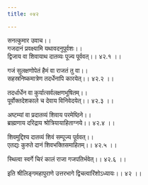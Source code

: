 ```yaml
---
title: ०४२

---
```

सनत्कुमार उवाच।।  
गजदानं प्रवक्ष्यामि यथावदनुपूर्वशः।।  
द्विजाय वा शिवायाथ दातव्यः पूज्य पूर्ववत्।। ४२.१ ।।  
  
गजं सुलक्षणोपेतं हैमं वा राजतं तु वा।।  
सहस्रनिष्कमात्रेण तदर्धेनापि कारयेत्।। ४२.२ ।।  
  
तदर्धार्धेन वा कुर्यात्सर्वलक्षणभूषितम्।।  
पूर्वोक्तदेशकाले च देवाय विनिवेदयेत्।। ४२.३ ।।  
  
अष्टम्यां वा प्रदातव्यं शिवाय परमेष्ठिने।।  
ब्राह्मणाय दरिद्राय श्रोत्रियायाहिताग्नये।। ४२.४ ।।  
  
शिवमुद्दिश्य दातव्यं शिवं सम्पूज्य पूर्ववत्।।  
एतद्यः कुरुते दानं शिवभक्तिसमाहितम्।। ४२.५ ।।  
  
स्थित्वा स्वर्गे चिरं कालं राजा गजपतिर्भवेत्।। ४२.६ ।।  
  
इति श्रीलिङ्गमहापुराणे उत्तरभागे द्विचत्वारिंशोऽध्यायः।। ४२ ।।